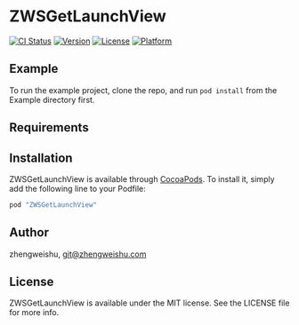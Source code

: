 # ZWSGetLaunchView

[![CI Status](http://img.shields.io/travis/zhengweishu/ZWSGetLaunchView.svg?style=flat)](https://travis-ci.org/zhengweishu/ZWSGetLaunchView)
[![Version](https://img.shields.io/cocoapods/v/ZWSGetLaunchView.svg?style=flat)](http://cocoapods.org/pods/ZWSGetLaunchView)
[![License](https://img.shields.io/cocoapods/l/ZWSGetLaunchView.svg?style=flat)](http://cocoapods.org/pods/ZWSGetLaunchView)
[![Platform](https://img.shields.io/cocoapods/p/ZWSGetLaunchView.svg?style=flat)](http://cocoapods.org/pods/ZWSGetLaunchView)

## Example

To run the example project, clone the repo, and run `pod install` from the Example directory first.

## Requirements

## Installation

ZWSGetLaunchView is available through [CocoaPods](http://cocoapods.org). To install
it, simply add the following line to your Podfile:

```ruby
pod "ZWSGetLaunchView"
```

## Author

zhengweishu, git@zhengweishu.com

## License

ZWSGetLaunchView is available under the MIT license. See the LICENSE file for more info.
